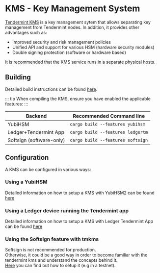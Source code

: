 # KMS - Key Management System
[Tendermint KMS](https://github.com/tendermint/kms) is a key management sytem that allows separating 
key management from Tendermint nodes. In addition, it provides other advantages such as:

- Improved security and risk management policies
- Unified API and support for various HSM (hardware security modules)
- Double signing protection (software or hardware based)

It is recommended that the KMS service runs in a separate physical hosts.

## Building
Detailed build instructions can be found [here](https://github.com/iqlusioninc/tmkms#installation).

::: tip
When compiling the KMS, ensure you have enabled the applicable features:
:::

| Backend               | Recommended Command line              |
|-----------------------|---------------------------------------|
| YubiHSM               | ```cargo build --features yubihsm```  |
| Ledger+Tendermint App | ```cargo build --features ledgertm``` |
| Softsign (software-only) |  ```cargo build --features softsign``` |

## Configuration
A KMS can be configured in various ways:

### Using a YubiHSM
Detailed information on how to setup a KMS with YubiHSM2 can be
found [here](https://github.com/iqlusioninc/tmkms/blob/main/README.yubihsm.md)

### Using a Ledger device running the Tendermint app
Detailed information on how to setup a KMS with Ledger Tendermint App can be found [here](kms_ledger.md)

### Using the Softsign feature with tmkms
Softsign is not recommended for production.  
Otherwise, it could be a good way in order to become familiar with the tendermint kms 
and understand the concepts behind it.  
[Here](kms_softsign.md) you can find out how to setup it (e.g in a testnet).